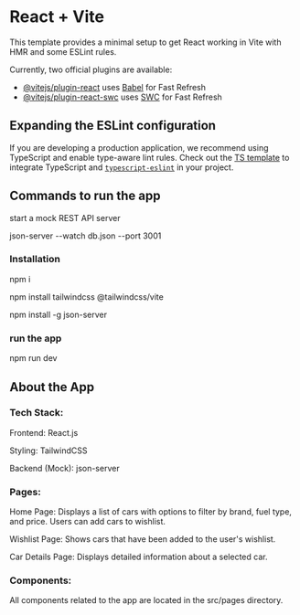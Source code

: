 # React + Vite

This template provides a minimal setup to get React working in Vite with HMR and some ESLint rules.

Currently, two official plugins are available:

- [@vitejs/plugin-react](https://github.com/vitejs/vite-plugin-react/blob/main/packages/plugin-react/README.md) uses [Babel](https://babeljs.io/) for Fast Refresh
- [@vitejs/plugin-react-swc](https://github.com/vitejs/vite-plugin-react-swc) uses [SWC](https://swc.rs/) for Fast Refresh

## Expanding the ESLint configuration

If you are developing a production application, we recommend using TypeScript and enable type-aware lint rules. Check out the [TS template](https://github.com/vitejs/vite/tree/main/packages/create-vite/template-react-ts) to integrate TypeScript and [`typescript-eslint`](https://typescript-eslint.io) in your project.



## Commands to run the app
start a mock REST API server 

json-server --watch db.json --port 3001

### Installation 
npm i 

npm install tailwindcss @tailwindcss/vite

npm install -g json-server

### run the app

npm run dev



## About the App
### Tech Stack:

Frontend: React.js 

Styling: TailwindCSS 

Backend (Mock): json-server 


### Pages:

Home Page: Displays a list of cars with options to filter by brand, fuel type, and price. Users can add cars to wishlist.

Wishlist Page: Shows cars that have been added to the user's wishlist.

Car Details Page: Displays detailed information about a selected car.

### Components:
All components related to the app are located in the src/pages directory.